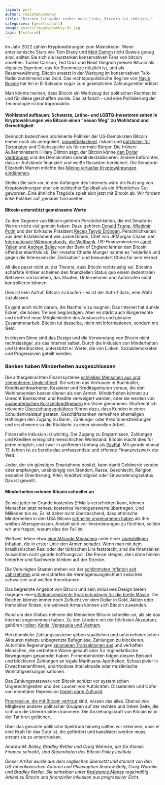 ```yaml
---
layout: post
author: resistancemoney
title: "Bitcoin ist weder rechts noch links, Bitcoin ist inklusiv."
categories: [gesellschaft]
image: assets/images/banksy-01.jpg
tags: [featured]
---
```


Im Jahr 2022 zählen Kryptowährungen zum Mainstream. Wenn amerikanische Stars wie Tom Brady und [Matt Damon](https://adage.com/article/digital-marketing-ad-tech-news/cryptocom-hires-matt-damon-new-campaign/2376496) nicht Beweis genug sind, sollten Sie sich die lautstarken konservativen Fans von bitcoin ansehen. Tucker Carlson, Ted Cruz und Newt Gingrich preisen Bitcoin als digitales Eigentum, das für Stromnetze nützlich ist, und als Reservewährung. Bitcoin ersetzt in der Werbung im konservativen Talk-Radio zunehmend das Gold. Das rechtspopulistische Regime von [Nayib Bukele](https://foreignpolicy.com/2021/07/19/el-salvador-bukele-bitcoin-hustle-bro-populism/) hat ihn in El Salvador sogar zum gesetzlichen Zahlungsmittel erklärt.

Man könnte meinen, dass Bitcoin ein Werkzeug der politischen Rechten ist und für diese geschaffen wurde. Das ist falsch - und eine Politisierung der Technologie ist kontraproduktiv.

#### Wohlstand aufbauen: Schwarze, Latino- und LGBTQ-Investoren sehen in Kryptowährungen wie Bitcoin einen "neuen Weg" zu Wohlstand und Gerechtigkeit

Dennoch bezeichnen prominente Politiker der US-Demokraten Bitcoin immer noch als unreguliert, [umweltbelastend](https://www.bloomberg.com/news/articles/2021-12-02/elizabeth-warren-grills-new-york-bitcoin-miner-on-climate-impact), riskant und [nützlicher für Terroristen](https://finance.yahoo.com/news/warren-calls-clampdown-defi-stablecoins-150606464.html) und Glücksspieler als für normale Bürger. Die frühere Außenministerin Hillary Clinton sagt, der Bitcoin könne [den Dollar verdrängen](https://www.forbes.com/sites/billybambrough/2021/11/21/undermining-the-dollar-hillary-clinton-issues-a-surprise-crypto-warning-as-the-bitcoin-price-suddenly-surges-back/?sh=4d94b164fd38) und die Demokratien überall destabilisieren. Andere befürchten, dass er Aufstände finanziert und weiße Rassisten bereichert. Die Senatorin Elizabeth Warren möchte das [Mining virtueller Kryptowährungen eindämmen](https://twitter.com/SenWarren/status/1402725005113364486).

Stellen Sie sich vor, in den Anfängen des Internets wäre die Nutzung von Kryptowährungen eher ein politischer Spielball als ein öffentliches Gut geworden. Eine ähnliche Tragödie spielt sich jetzt mit Bitcoin ab. Wir fordern linke Politiker auf, genauer hinzusehen.

#### Bitcoin unterstützt gemeinsame Werte

Zu den Gegnern von Bitcoin gehören Persönlichkeiten, die mit Senatorin Warren nicht viel gemein haben. Dazu gehören [Donald Trump](https://www.bbc.com/news/business-57392734), [Wladimir Putin](https://www.cnbc.com/2021/10/14/russias-putin-says-crypto-has-value-but-maybe-not-for-trading-oil.html) und der türkische Präsident [Recep Tayyip Erdogan](https://www.wsj.com/articles/turkeys-erdogan-meets-el-salvadors-bitcoin-boosting-leader-amid-economic-crisis-11642678083). Persönlichkeiten aus dem Establishment wie Jamie Dimon, Chef von JPMorgan Chase, der [Internationale Währungsfonds](https://blogs.imf.org/2021/07/26/cryptoassets-as-national-currency-a-step-too-far/), [die Weltbank](https://www.reuters.com/business/el-salvador-keep-dollar-legal-tender-seeks-world-bank-help-with-bitcoin-2021-06-16/), US-Finanzministerin [Janet Yellen](https://www.reuters.com/world/uk/boes-bailey-tells-banks-be-careful-with-crypto-2021-12-13/) und [Andrew Bailey](https://www.reuters.com/world/uk/boes-bailey-tells-banks-be-careful-with-crypto-2021-12-13/) von der Bank of England lehnen den Bitcoin offenbar ebenfalls ab. Der Investor Charlie Munger nannte es "widerlich und gegen die Interessen der Zivilisation" und bewundert China für sein Verbot.

All dies passt nicht zu der Theorie, dass Bitcoin rechtslastig sei. Bitcoins schärfste Kritiker scheinen den finanziellen Status quo einem dezentralen Netzwerk vorzuziehen, das Staaten, Unternehmen und Autokraten nicht kontrollieren können.

Dies ist kein Aufruf, Bitcoin zu kaufen - es ist der Aufruf dazu, eine Wahl zuzulassen.

Es geht auch nicht darum, die Nachteile zu leugnen. Das Internet hat dunkle Ecken, die böses Treiben begünstigen. Aber es stärkt auch Bürgerrechte und eröffnet neue Möglichkeiten des Austauschs und globaler Zusammenarbeit. Bitcoin tut dasselbe, nicht mit Informationen, sondern mit Geld.

In diesem Sinne sind das Design und die Verwendung von Bitcoin nicht rechtslastiger, als das Internet selbst. Durch die Inklusion von Minderheiten und Unterdrückten, unterstützt er Werte, die von Linken, Sozialdemokraten und Progressiven geteilt werden.

### Banken haben Minderheiten ausgeschlossen

Die althergebrachten Finanzsysteme [schließen Menschen aus und zementieren Ungleichheit](https://www.brookings.edu/research/an-analysis-of-financial-institutions-in-black-majority-communities-black-borrowers-and-depositors-face-considerable-challenges-in-accessing-banking-services/). Sie setzen das Vertrauen in Buchhalter, Kreditsachbearbeiter, Kassierer und Kreditagenturen voraus, die den Wohlhabenden besser dienen als den Armen. Minderheiten können zu Unrecht Bankkonten und Kredite verweigert werden, oder sie werden von [ausbeuterischen Kurzzeitkreditgebern](https://www.latimes.com/business/story/2021-04-09/racist-marketing-banks-payday-lenders) ins Visier genommen. Strafrechtlich relevante [Überziehungsgebühren](https://www.cnbc.com/2021/01/13/black-and-hispanics-paying-twice-amount-banking-fees-than-whites-survey.html) führen dazu, dass Kunden in einen Schuldenkreislauf geraten. Geschäftsbanken verwehren ehemaligen Häftlingen den Zugang zu Bank-, Zahlungs- oder Kreditdienstleistungen und erschweren so die Rückkehr zu einer sinnvollen Arbeit.

Finanzielle Inklusion ist wichtig. Der Zugang zu Ersparnissen, Zahlungen und Krediten ermöglicht menschlichen Wohlstand. Bitcoin macht dies für jeden möglich, und zwar in größerem Umfang als [PayPal](https://www.independent.co.uk/life-style/gadgets-and-tech/bitcoin-paypal-2021-volume-mastercard-visa-b1964330.html). Mit gerade einmal 13 Jahren ist es bereits das umfassendste und offenste Finanznetzwerk der Welt.

Jeder, der ein günstiges Smartphone besitzt, kann damit Geldwerte senden oder empfangen, unabhängig von Standort, Rasse, Geschlecht, Religion, sexueller Orientierung, Alter, Kreditwürdigkeit oder Einwanderungsstatus. Das ist gewollt.

#### Minderheiten nehmen Bitcoin schneller an

So wie jeder im Grunde kostenlos E-Mails verschicken kann, können Menschen jetzt nahezu kostenlos Vermögenswerte übertragen. Und Millionen tun es. Es ist daher nicht überraschend, dass ethnische Minderheiten in den USA Bitcoin [schneller angenommen haben](https://www.pewresearch.org/fact-tank/2021/11/11/16-of-americans-say-they-have-ever-invested-in-traded-or-used-cryptocurrency/) als ihre weißen Altersgenossen. Anstatt sich vor Veränderungen zu fürchten, sollten wir uns fragen, warum dies der Fall ist.

Weltweit leben etwa [eine Milliarde Menschen](https://news.bitcoin.com/1-2-billion-people-live-under-double-digit-inflation-many-have-found-escape-in-bitcoin-says-hrfs-alex-gladstein/) unter einer [zweistelligen Inflation](https://data.worldbank.org/indicator/FP.CPI.TOTL.ZG?most_recent_value_desc=true), die in erster Linie den Armen schadet. Wenn man mit dem brasilianischen Real oder der türkischen Lira feststeckt, sind die finanziellen Aussichten nicht gerade hoffnungsvoll: Die Preise steigen, die Löhne hinken hinterher und Sachwerte bleiben auf der Strecke.

Die Vereinigten Staaten stehen vor der [schlimmsten Inflation seit Jahrzehnten](https://www.cnn.com/2022/01/11/economy/inflation-history/index.html) und verschärfen die Vermögensungleichheit zwischen schwarzen und weißen Amerikanern.

Das begrenzte Angebot von Bitcoin und sein inklusives Design bieten dagegen eine [inflationsresistente Spartechnologie für die breite Masse](https://iai.tv/articles/the-rich-get-richer-the-poor-get-bitcoin-auid-1766?_auid=2020). Die Reichen können immer noch Zuflucht vor dem Dollar in Gold, Aktien oder Immobilien finden; die weltweit Armen können sich Bitcoin zuwenden.

Rund um den Globus nehmen die Menschen Bitcoin schneller an, als sie das Internet angenommen haben. Zu den Ländern mit der höchsten Akzeptanz gehören [Indien](https://blog.chainalysis.com/reports/2021-global-crypto-adoption-index/), [Kenia, Venezuela und Vietnam](https://blog.chainalysis.com/reports/2021-global-crypto-adoption-index/).

Herkömmliche Zahlungssysteme geben staatlichen und unternehmerischen Akteuren nahezu unbegrenzte Befugnisse, Zahlungen zu blockieren. Autoritäre Regierungen [spionieren Transaktionen aus](https://www.forbes.com/sites/jasonbrett/2021/01/27/chinas-digital-yuan-reported-to-be-ultimate-financial-censorship-tool/?sh=1efd3a6750ac) und verhaften Menschen, die verbotene Waren gekauft oder für regimekritische Bewegungen gespendet haben. Firmenbehörden folgen diesem Beispiel und blockieren Zahlungen an legale Marihuana-Apotheken, Schauspieler in Erwachsenenfilmen, unorthodoxe Intellektuelle oder muslimische Wohltätigkeitsorganisationen.

Das Zahlungsnetzwerk von Bitcoin schützt vor systemischen Ungerechtigkeiten und den Launen von Autokraten. Dissidenten und Opfer von monetärer Repression [finden darin Zuflucht](https://fortune.com/2021/02/18/bitcoin-censorship-political-repression-deplatforming-china-belarus-russia-nigeria-crypto/).

[Progressive, die mit Bitcoin vertraut](https://theprogressivebitcoiner.com/) sind, wissen das alles. Ebenso wie Mitglieder anderer politischer Gruppen auf der rechten und linken Seite, die sich um die Unterdrückten kümmern. Die Anziehungskraft von Bitcoin ist in der Tat breit gefächert.

Über das gesamte politische Spektrum hinweg sollten wir erkennen, dass er eine Kraft für das Gute ist, die gefördert und kanalisiert werden muss, anstatt sie zu unterdrücken.

_Andrew M. Bailey, Bradley Rettler und Craig Warmke, der für Atomic Finance schreibt, sind Stipendiaten des Bitcoin Policy Institute._

_Dieser Artikel wurde aus dem englischen übersetzt und stammt von den US-amerikanischen Autoren und Philosophen Andrew Baily, Craig Warmke und Bradley Rettler. Sie schreiben unter [Resistance.Money](https://www.resistance.money/) regelmäßig Artikel zu Bitcoin und finanzieller Inklusion aus progressiver Sicht._
